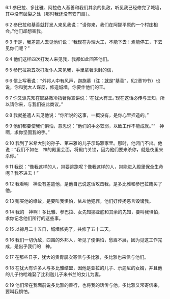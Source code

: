 <a id="1"></a>6:1  参巴拉、多比雅、阿拉伯人基善和我们其余的仇敌，听见我已经修完了城墙，其中没有破裂之处（那时我还没有安门扇）。  

<a id="2"></a>6:2  参巴拉和基善就打发人来见我说：“请你来，我们在阿挪平原的一个村庄相会。”他们却想害我。  

<a id="3"></a>6:3  于是，我差遣人去见他们说：“我现在办理大工，不能下去！焉能停工，下去见你们呢？”  

<a id="4"></a>6:4  他们这样四次打发人来见我，我都如此回答他们。  

<a id="5"></a>6:5  参巴拉第五次打发仆人来见我，手里拿著未封的信，  

<a id="6"></a>6:6  信上写著说：“外邦人中有风声，迦施慕（注：就是“基善”，见2章19节）也说，你和犹大人谋反，修造城墙，你要作他们的王。  

<a id="7"></a>6:7  你又派先知在耶路撒冷指著你宣讲说：‘在犹大有王。’现在这话必传与王知，所以请你来，与我们彼此商议。”  

<a id="8"></a>6:8  我就差遣人去见他说：“你所说的这事，一概没有，是你心里捏造的。”  

<a id="9"></a>6:9  他们都要使我们惧怕，意思说：“他们的手必软弱，以致工作不能成就。”“　神啊，求你坚固我的手。”  

<a id="10"></a>6:10  我到了米希大别的孙子、第来雅的儿子示玛雅家里。那时，他闭门不出。他说：“我们不如在　神的殿里会面，将殿门关锁，因为他们要来杀你，就是夜里来杀你。”  

<a id="11"></a>6:11  我说：“像我这样的人，岂要逃跑呢？像我这样的人，岂能进入殿里保全生命呢？我不进去！”  

<a id="12"></a>6:12  我看明　神没有差遣他，是他自己说这话攻击我，是多比雅和参巴拉贿买了他。  

<a id="13"></a>6:13  贿买他的缘故，是要叫我惧怕，依从他犯罪，他们好传扬恶言毁谤我。  

<a id="14"></a>6:14  我的　神啊！多比雅、参巴拉、女先知挪亚底和其余的先知，要叫我惧怕，求你记念他们所行的这些事。  

<a id="15"></a>6:15  以禄月二十五日，城墙修完了，共修了五十二天。  

<a id="16"></a>6:16  我们一切仇敌，四围的外邦人，听见了便惧怕，愁眉不展，因为见这工作完成，是出乎我们的　神。  

<a id="17"></a>6:17  在那些日子，犹大的贵胄屡次寄信与多比雅，多比雅也来信与他们。  

<a id="18"></a>6:18  在犹大有许多人与多比雅结盟，因他是亚拉的儿子、示迦尼的女婿，并且他的儿子约哈难娶了比利迦儿子米书兰的女儿为妻。  

<a id="19"></a>6:19  他们常在我面前说多比雅的善行，也将我的话传与他。多比雅又常寄信来，要叫我惧怕。　　  
